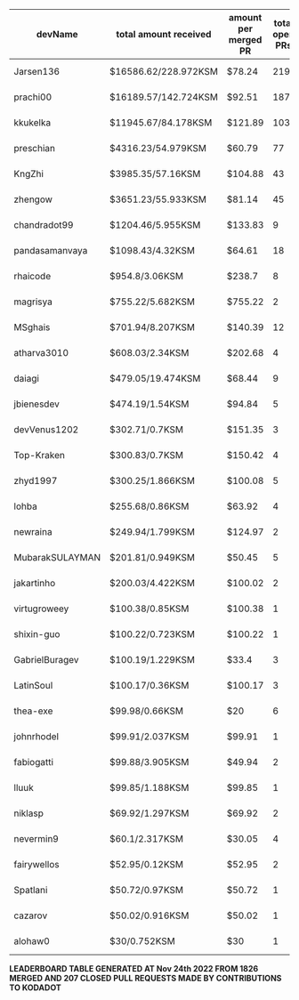 | devName | total amount received |  amount per merged PR | total open PRs | merged PRs | closed PRs | lines added to lines removed| commits merged | total # comments | comments per PR | resolved issues to # of open PR | last transaction  |
|-----------------|-----------------------|----------------------|----------------|------------|------------|------------------------------|----------------|------------------|-----------------|---------------------------------|-----------------|
| Jarsen136 | $16586.62/228.972KSM | $78.24 | 219 | 212 | 7 | 11248/6190 | 840 | 1679 | 7.67 | 223/219 |[Link to last transaction](https://kusama.subscan.io/extrinsic/0x09332075fa27f7301474f43751818f0e80f7518a5cea7bb46fdc8a85e3909a6a) |
| prachi00 | $16189.57/142.724KSM | $92.51 | 187 | 175 | 12 | 6527/5233 | 670 | 1215 | 6.5 | 170/187 |[Link to last transaction](https://kusama.subscan.io/extrinsic/0x2f81dd83ed9fb5c5c84a59f603f29bde0f715668c163cd015576b2345a68d789) |
| kkukelka | $11945.67/84.178KSM | $121.89 | 103 | 98 | 5 | 10264/6719 | 423 | 533 | 5.17 | 101/103 |[Link to last transaction](https://kusama.subscan.io/extrinsic/0xf48536a5a074378fa5bdc63286a6fc1307f04c768f50fcf521e3b1c1370119fd) |
| preschian | $4316.23/54.979KSM | $60.79 | 77 | 71 | 6 | 27766/25303 | 617 | 554 | 7.19 | 62/77 |[Link to last transaction](https://kusama.subscan.io/extrinsic/0x26ee8ebbe87f1408706167987f4ae0a63ad32e64eb309356e24fbcd50c282a5e) |
| KngZhi | $3985.35/57.16KSM | $104.88 | 43 | 38 | 5 | 2464/642 | 348 | 421 | 9.79 | 46/43 |[Link to last transaction](https://kusama.subscan.io/extrinsic/0x6a869935e68c8f09cad3f1a7d3880c9a144ef8a33e684ddfec3473a04bc145df) |
| zhengow | $3651.23/55.933KSM | $81.14 | 45 | 45 | 0 | 2121/904 | 224 | 379 | 8.42 | 48/45 |[Link to last transaction](https://kusama.subscan.io/extrinsic/0xd99f0a4b3ebe722a32b2e9e4860ec185ebfb58a495eefcb6f1309241647b823d) |
| chandradot99 | $1204.46/5.955KSM | $133.83 | 9 | 9 | 0 | 900/146 | 43 | 75 | 8.33 | 8/9 |[Link to last transaction](https://kusama.subscan.io/extrinsic/0xa60c8eda47807651d47079645ac2a23241e38ec6f5f434b229eebbcdd1fa4c10) |
| pandasamanvaya | $1098.43/4.32KSM | $64.61 | 18 | 17 | 1 | 1560/455 | 66 | 35 | 1.94 | 7/18 |[Link to last transaction](https://kusama.subscan.io/extrinsic/0xa2b431d8f528ad863174d5378f89fd90016c872a227f06b4d1714c652c3a18d9) |
| rhaicode | $954.8/3.06KSM | $238.7 | 8 | 4 | 4 | 1017/671 | 24 | 73 | 9.13 | 7/8 |[Link to last transaction](https://kusama.subscan.io/extrinsic/0xdf0621c718394966b2bf3df5dcf74b988c62e9aa01e13a1ea3014e1ad9b92889) |
| magrisya | $755.22/5.682KSM | $755.22 | 2 | 1 | 1 | 642/0 | 8 | 12 | 6 | 0/2 |[Link to last transaction](https://kusama.subscan.io/extrinsic/0x22803d613b1a7d0fd0bba7c6b09b56842444ea977089756ea60ca35745aab4ea) |
| MSghais | $701.94/8.207KSM | $140.39 | 12 | 5 | 7 | 1377/137 | 112 | 110 | 9.17 | 10/12 |[Link to last transaction](https://kusama.subscan.io/extrinsic/0x01896f925b34b70a39f9bd3fc5761414a01034bc99d2d31323a1ddb62612e8ee) |
| atharva3010 | $608.03/2.34KSM | $202.68 | 4 | 3 | 1 | 50/87 | 7 | 37 | 9.25 | 2/4 |[Link to last transaction](https://kusama.subscan.io/extrinsic/0xd4d0fb93feb14bf3c5192c395cae150a8a0a1ae16d8e4887d0c24dad2c16d3b4) |
| daiagi | $479.05/19.474KSM | $68.44 | 9 | 7 | 2 | 552/253 | 85 | 87 | 9.67 | 10/9 |[Link to last transaction](https://kusama.subscan.io/extrinsic/0x9c110e052a8d923d656c3c8a962929e60b219fe7c287a5a65103883b86e2cd3e) |
| jbienesdev | $474.19/1.54KSM | $94.84 | 5 | 5 | 0 | 409/49 | 9 | 24 | 4.8 | 5/5 |[Link to last transaction](https://kusama.subscan.io/extrinsic/0x0563971bd8839e5e25dc53572e17b8367dda373f2441d3e04613c74099d3751e) |
| devVenus1202 | $302.71/0.7KSM | $151.35 | 3 | 2 | 1 | 305/28 | 24 | 31 | 10.33 | 1/3 |[Link to last transaction](https://kusama.subscan.io/extrinsic/0xd2cb95fd62f98cde83f1ce47dab3fa7636b111116a193f6185d26b7c376f7f4f) |
| Top-Kraken | $300.83/0.7KSM | $150.42 | 4 | 2 | 2 | 595/7 | 22 | 21 | 5.25 | 4/4 |[Link to last transaction](https://kusama.subscan.io/extrinsic/0xe4e984cf692f06a76319756e0e6a9589c0bfaa8420868e42118991d60650e19b) |
| zhyd1997 | $300.25/1.866KSM | $100.08 | 5 | 3 | 2 | 90/33 | 10 | 51 | 10.2 | 5/5 |[Link to last transaction](https://kusama.subscan.io/extrinsic/0x0b08a489e2124ccad0234854cfb213fcd28333fffa35baad53bccc63aefb5f84) |
| lohba | $255.68/0.86KSM | $63.92 | 4 | 4 | 0 | 51/17 | 21 | 25 | 6.25 | 3/4 |[Link to last transaction](https://kusama.subscan.io/extrinsic/0x00915c8de0bdc4a8b91dab001bf9b3c538e397d80139e88fdebd1f177c6eaae0) |
| newraina | $249.94/1.799KSM | $124.97 | 2 | 2 | 0 | 86/6 | 10 | 16 | 8 | 2/2 |[Link to last transaction](https://kusama.subscan.io/extrinsic/0x03c6489039fa02fd2e6666cd19bcde974e3dd1530da6d800356a080cf5e0e647) |
| MubarakSULAYMAN | $201.81/0.949KSM | $50.45 | 5 | 4 | 1 | 61/11 | 22 | 26 | 5.2 | 2/5 |[Link to last transaction](https://kusama.subscan.io/extrinsic/0x0162abe9a26b4733f9d4dbc306d137f1ece23a8ab361a550c019159efae225cb) |
| jakartinho | $200.03/4.422KSM | $100.02 | 2 | 2 | 0 | 1850/241 | 19 | 37 | 18.5 | 0/2 |[Link to last transaction](https://kusama.subscan.io/extrinsic/0x0462209a8cbd3be3817fa40ae956f9956e0a89b78b522635f46814a70aa6affb) |
| virtugroweey | $100.38/0.85KSM | $100.38 | 1 | 1 | 0 | 552/96 | 2 | 14 | 14 | 0/1 |[Link to last transaction](https://kusama.subscan.io/extrinsic/0xc62df416cfc829e216bc05902599ae7d4bd893a1ec14588fcddcabf4e98142d8) |
| shixin-guo | $100.22/0.723KSM | $100.22 | 1 | 1 | 0 | 1/1 | 1 | 3 | 3 | 1/1 |[Link to last transaction](https://kusama.subscan.io/extrinsic/0xe07fc97e53b52f88e5944e19d6e0aad19108f69747b378e1d31a4c7fc8ada238) |
| GabrielBuragev | $100.19/1.229KSM | $33.4 | 3 | 3 | 0 | 119/1487 | 9 | 14 | 4.67 | 3/3 |[Link to last transaction](https://kusama.subscan.io/extrinsic/0x1439532d230c20a2be81fc135de220df628dd0579e9b755cb50a62bbe2a0945d) |
| LatinSoul | $100.17/0.36KSM | $100.17 | 3 | 1 | 2 | 32/32 | 5 | 17 | 5.67 | 0/3 |[Link to last transaction](https://kusama.subscan.io/extrinsic/0x14101d25cb4ddc73159dfadabba18c6e3f98fa369dfce47cefde7699d964a538) |
| thea-exe | $99.98/0.66KSM | $20 | 6 | 5 | 1 | 124/163 | 27 | 25 | 4.17 | 2/6 |[Link to last transaction](https://kusama.subscan.io/extrinsic/0x093bdf32d514684250b6290a530fc8fe2cc4e24804cd41b654020b1a7d0cfa6f) |
| johnrhodel | $99.91/2.037KSM | $99.91 | 1 | 1 | 0 | 630/312 | 4 | 17 | 17 | 0/1 |[Link to last transaction](https://kusama.subscan.io/extrinsic/0x2bf23f2acb5715b2feb919ecd65fd275b0ecd35be8618eb09e0c8c37655bad4c) |
| fabiogatti | $99.88/3.905KSM | $49.94 | 2 | 2 | 0 | 12/4 | 6 | 11 | 5.5 | 2/2 |[Link to last transaction](https://kusama.subscan.io/extrinsic/0x4c34709b3d57f05c22c24e415157285ec210d383c48318326b9c0c4ea2e95740) |
| lluuk | $99.85/1.188KSM | $99.85 | 1 | 1 | 0 | 96/45 | 3 | 4 | 4 | 1/1 |[Link to last transaction](https://kusama.subscan.io/extrinsic/0xecc52b711290f3e65bd6ca299969c744daef3b207aa0f559794f80162b41d10a) |
| niklasp | $69.92/1.297KSM | $69.92 | 2 | 0 | 2 | 89/44 | 13 | 30 | 15 | 2/2 |[Link to last transaction](https://kusama.subscan.io/extrinsic/0x45d462929a92cf313468bf95e1e20e7f06412402ff2242db27c80e9a460d34b6) |
| nevermin9 | $60.1/2.317KSM | $30.05 | 4 | 2 | 2 | 3/10 | 13 | 18 | 4.5 | 4/4 |[Link to last transaction](https://kusama.subscan.io/extrinsic/0xb7e8e0e20f388bb3d706de81ace0e5149d92e1a006d049baad2328a519c0d7b7) |
| fairywellos | $52.95/0.12KSM | $52.95 | 2 | 1 | 1 | 40/9 | 9 | 11 | 5.5 | 2/2 |[Link to last transaction](https://kusama.subscan.io/extrinsic/0x9b8c61de44f59da4d0ba0ffda3b732470435bc9042604fe3c2f04a3df2585542) |
| Spatlani | $50.72/0.97KSM | $50.72 | 1 | 1 | 0 | 1/0 | 1 | 5 | 5 | 1/1 |[Link to last transaction](https://kusama.subscan.io/extrinsic/0x5e61ec9cdc3065480bffb98a3bbcecabbf74102f230e1382610b1a0e06bfd9dd) |
| cazarov | $50.02/0.916KSM | $50.02 | 1 | 1 | 0 | 187/36 | 11 | 11 | 11 | 1/1 |[Link to last transaction](https://kusama.subscan.io/extrinsic/0x98c0ce2462fd18efa627dc8440e87f6d3d2d1760477580a072e376395f81d5d4) |
| alohaw0 | $30/0.752KSM | $30 | 1 | 1 | 0 | 6/1 | 3 | 9 | 9 | 1/1 |[Link to last transaction](https://kusama.subscan.io/extrinsic/0x2a6b5bd3878d33cc35faaf1491c8c8f4991615c8a8658549e1aa6a3d6817edbe) |

**LEADERBOARD TABLE GENERATED AT Nov 24th 2022 FROM 1826 MERGED AND 207 CLOSED PULL REQUESTS MADE BY CONTRIBUTIONS TO KODADOT**